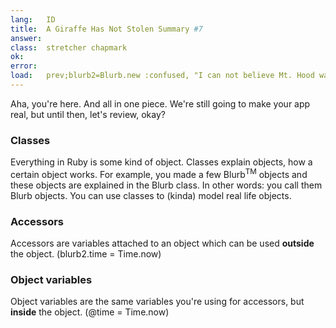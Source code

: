 ```yaml
---
lang:   ID
title:  A Giraffe Has Not Stolen Summary #7
answer: 
class:  stretcher chapmark
ok:     
error:  
load:   prev;blurb2=Blurb.new :confused, "I can not believe Mt. Hood was stolen!"
---
```


Aha, you're here. And all in one piece. We're still going to make your app real,
but until then, let's review, okay?

### Classes
Everything in Ruby is some kind of object. Classes explain objects, how a certain object works.
For example, you made a few Blurb<sup>TM</sup> objects and these objects are explained in the Blurb
class.
In other words: you call them Blurb objects.
You can use classes to (kinda) model real life objects.

### Accessors
Accessors are variables attached to an object which can be used __outside__ the object.
(blurb2.time = Time.now)

### Object variables
Object variables are the same variables you're using for accessors, but __inside__ the object.
(@time = Time.now)
